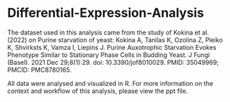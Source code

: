 # Differential-Expression-Analysis

The dataset used in this analysis came from the study of Kokina et al. (2022) on Purine starvation of yeast:
Kokina A, Tanilas K, Ozolina Z, Pleiko K, Shvirksts K, Vamza I, Liepins J. Purine Auxotrophic Starvation Evokes Phenotype Similar to Stationary Phase Cells in Budding Yeast. J Fungi (Basel). 2021 Dec 29;8(1):29. doi: 10.3390/jof8010029. PMID: 35049969; PMCID: PMC8780165.

All data were analysed and visualized in R. For more information on the context and workflow of this analysis, please view the ppt file. 
